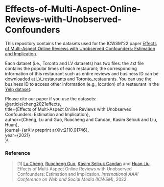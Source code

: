 # Effects-of-Multi-Aspect-Online-Reviews-with-Unobserved-Confounders
This repository contains the datasets used for the ICWSM'22 paper [Effects of Multi-Aspect Online Reviews with Unobserved Confounders: Estimation and Implication](https://arxiv.org/pdf/2110.01746.pdf).

Each dataset (i.e., Toronto and LV datasets) has two files: the .txt file contains the popular times of each restaurant; the corresponding information of this restaurant such as entire reviews and business ID can be downloaded at [LV_restaurants](https://drive.google.com/file/d/11YUQZAmRP_ydgGt4sAs5pA-47LGTS7dn/view?usp=sharing) and [Toronto_restaurants](https://drive.google.com/file/d/143jFIcH-ErCW6E7BFG09caAhqUtjGsHi/view?usp=sharing). You can use the business ID to access other information (e.g., location) of a restaurant in the [Yelp dataset](https://www.yelp.com/dataset).

Please cite our paper if you use the datasets:\
@article{cheng2021effects,\
  title={Effects of Multi-Aspect Online Reviews with Unobserved Confounders: Estimation and Implication},\
  author={Cheng, Lu and Guo, Ruocheng and Candan, Kasim Selcuk and Liu, Huan},\
  journal={arXiv preprint arXiv:2110.01746},\
  year={2021}\
}\

### Reference
> \[1\] [Lu Cheng](http://www.public.asu.edu/~lcheng35/), [Ruocheng Guo](https://www.public.asu.edu/~rguo12/), [Kasim Selcuk Candan](https://kscandan.site/) and [Huan Liu](http://www.public.asu.edu/~huanliu/). Effects of Multi-Aspect Online Reviews with Unobserved Confounders: Estimation and Implication. *International AAAI Conference on Web and Social Media (ICWSM)*, 2022.

